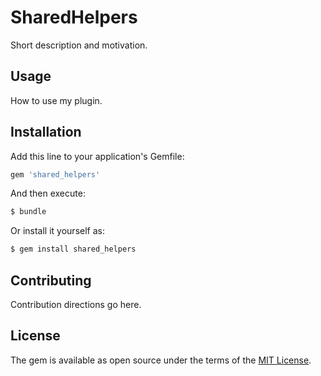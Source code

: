 # SharedHelpers
Short description and motivation.

## Usage
How to use my plugin.

## Installation
Add this line to your application's Gemfile:

```ruby
gem 'shared_helpers'
```

And then execute:
```bash
$ bundle
```

Or install it yourself as:
```bash
$ gem install shared_helpers
```

## Contributing
Contribution directions go here.

## License
The gem is available as open source under the terms of the [MIT License](https://opensource.org/licenses/MIT).
